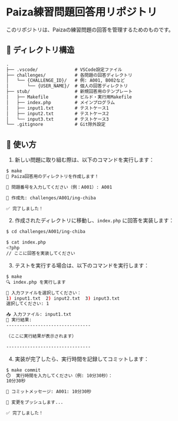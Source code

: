 # Paiza練習問題回答用リポジトリ

このリポジトリは、Paizaの練習問題の回答を管理するためのものです。

## 📁 ディレクトリ構造

```txt
.
├── .vscode/              # VSCode設定ファイル
├── challenges/           # 各問題の回答ディレクトリ
│   └── {CHALLENGE_ID}/   # 例: A001, B002など
│       └── {USER_NAME}/  # 個人の回答ディレクトリ
├── stub/                 # 新規回答用のテンプレート
│   ├── Makefile          # ビルド・実行用Makefile
│   ├── index.php         # メインプログラム
│   ├── input1.txt        # テストケース1
│   ├── input2.txt        # テストケース2
│   └── input3.txt        # テストケース3
└── .gitignore            # Git除外設定
```

## 🚀 使い方

1. 新しい問題に取り組む際は、以下のコマンドを実行します：

```bash
$ make
🚀 Paiza回答用のディレクトリを作成します！

🔢 問題番号を入力してください（例：A001）: A001

📂 作成先: challenges/A001/ing-chiba

✅ 完了しました！
```

2. 作成されたディレクトリに移動し、`index.php` に回答を実装します：

```bash
$ cd challenges/A001/ing-chiba

$ cat index.php
<?php
// ここに回答を実装してください
```

3. テストを実行する場合は、以下のコマンドを実行します：

```bash
$ make
🔍 index.php を実行します

📁 入力ファイルを選択してください：
1) input1.txt  2) input2.txt  3) input3.txt
選択してください: 1

📥 入力ファイル: input1.txt
📝 実行結果:
--------------------------------

（ここに実行結果が表示されます）

--------------------------------
```

4. 実装が完了したら、実行時間を記録してコミットします：

```bash
$ make commit
⏱️  実行時間を入力してください（例: 10分30秒）：
10分30秒

📝 コミットメッセージ: A001: 10分30秒

🚀 変更をプッシュします...

✅ 完了しました！
```
